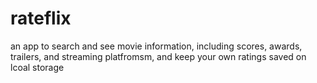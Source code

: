 # rateflix
an app to search and see movie information, including scores, awards, trailers, and streaming platfromsm, and keep your own ratings saved on lcoal storage
